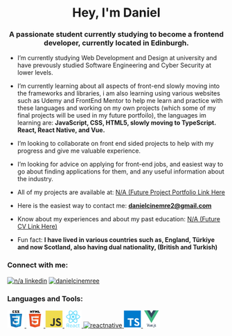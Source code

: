<h1 align="center">Hey, I'm Daniel</h1>
<h3 align="center">A passionate student currently studying to become a frontend developer, currently located in Edinburgh.</h3>

- I’m currently studying Web Development and Design at university and have prevously studied Software Engineering and Cyber Security at lower levels.

- I’m currently learning about all aspects of front-end slowly moving into the frameworks and libraries, i am also learning using various websites such as Udemy and FrontEnd Mentor to help me learn and practice with these languages and working on my own projects (which some of my final projects will be used in my future portfoilo), the languages im learning are: **JavaScript, CSS, HTML5, slowly moving to TypeScript. React, React Native, and Vue.**

- I’m looking to collaborate on front end sided projects to help with my progress and give me valuable experience.

- I’m looking for advice on applying for front-end jobs, and easiest way to go about finding applications for them, and any useful information about the industry.

- All of my projects are available at: [N/A (Future Project Portfolio Link Here](N/A (Future Project Portfolio Link Here))

- Here is the easiest way to contact me: **danielcinemre2@gmail.com**

- Know about my experiences and about my past education: [N/A (Future CV Link Here)](N/A (Future CV Link Here))

- Fun fact: **I have lived in various countries such as, England, Türkiye and now Scotland, also having dual nationality, (British and Turkish)**

<h3 align="left">Connect with me:</h3>
<p align="left">
<a href="https://linkedin.com/in/n/a linkedin" target="blank"><img align="center" src="https://raw.githubusercontent.com/rahuldkjain/github-profile-readme-generator/master/src/images/icons/Social/linked-in-alt.svg" alt="n/a linkedin" height="30" width="40" /></a>
<a href="https://instagram.com/danielcinemree" target="blank"><img align="center" src="https://raw.githubusercontent.com/rahuldkjain/github-profile-readme-generator/master/src/images/icons/Social/instagram.svg" alt="danielcinemree" height="30" width="40" /></a>
</p>

<h3 align="left">Languages and Tools:</h3>
<p align="left"> <a href="https://www.w3schools.com/css/" target="_blank" rel="noreferrer"> <img src="https://raw.githubusercontent.com/devicons/devicon/master/icons/css3/css3-original-wordmark.svg" alt="css3" width="40" height="40"/> </a> <a href="https://www.w3.org/html/" target="_blank" rel="noreferrer"> <img src="https://raw.githubusercontent.com/devicons/devicon/master/icons/html5/html5-original-wordmark.svg" alt="html5" width="40" height="40"/> </a> <a href="https://developer.mozilla.org/en-US/docs/Web/JavaScript" target="_blank" rel="noreferrer"> <img src="https://raw.githubusercontent.com/devicons/devicon/master/icons/javascript/javascript-original.svg" alt="javascript" width="40" height="40"/> </a> <a href="https://reactjs.org/" target="_blank" rel="noreferrer"> <img src="https://raw.githubusercontent.com/devicons/devicon/master/icons/react/react-original-wordmark.svg" alt="react" width="40" height="40"/> </a> <a href="https://reactnative.dev/" target="_blank" rel="noreferrer"> <img src="https://reactnative.dev/img/header_logo.svg" alt="reactnative" width="40" height="40"/> </a> <a href="https://www.typescriptlang.org/" target="_blank" rel="noreferrer"> <img src="https://raw.githubusercontent.com/devicons/devicon/master/icons/typescript/typescript-original.svg" alt="typescript" width="40" height="40"/> </a> <a href="https://vuejs.org/" target="_blank" rel="noreferrer"> <img src="https://raw.githubusercontent.com/devicons/devicon/master/icons/vuejs/vuejs-original-wordmark.svg" alt="vuejs" width="40" height="40"/> </a> </p>

